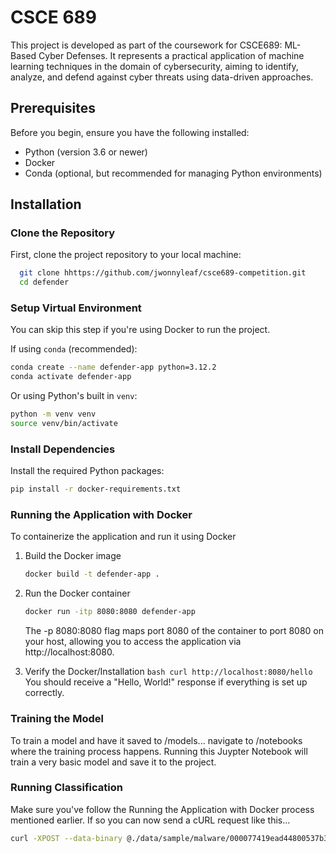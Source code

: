 # CSCE 689

This project is developed as part of the coursework for CSCE689: ML-Based Cyber Defenses. It represents a practical application of machine learning techniques in the domain of cybersecurity, aiming to identify, analyze, and defend against cyber threats using data-driven approaches.

## Prerequisites

Before you begin, ensure you have the following installed:

- Python (version 3.6 or newer)
- Docker
- Conda (optional, but recommended for managing Python environments)

## Installation

### Clone the Repository

First, clone the project repository to your local machine:

```bash
  git clone hhttps://github.com/jwonnyleaf/csce689-competition.git
  cd defender
```

### Setup Virtual Environment

You can skip this step if you're using Docker to run the project.

If using `conda` (recommended):

```bash
conda create --name defender-app python=3.12.2
conda activate defender-app
```

Or using Python's built in `venv`:

```bash
python -m venv venv
source venv/bin/activate
```

### Install Dependencies

Install the required Python packages:

```bash
pip install -r docker-requirements.txt
```

### Running the Application with Docker

To containerize the application and run it using Docker

1. Build the Docker image
   ```bash
   docker build -t defender-app .
   ```
2. Run the Docker container

   ```bash
   docker run -itp 8080:8080 defender-app
   ```

   The -p 8080:8080 flag maps port 8080 of the container to port 8080 on your host, allowing you to access the application via http://localhost:8080.

3. Verify the Docker/Installation
   `bash
 curl http://localhost:8080/hello
 `
   You should receive a "Hello, World!" response if everything is set up correctly.


### Training the Model

To train a model and have it saved to /models... navigate to /notebooks where the training process happens.
Running this Juypter Notebook will train a very basic model and save it to the project.


### Running Classification

Make sure you've follow the Running the Application with Docker process mentioned earlier. If so you can now send a cURL request like this...
```bash
curl -XPOST --data-binary @./data/sample/malware/000077419ead44800537b34f5c2137e572c472698a13c39151f90eaabde7c94e.exe http://127.0.0.1:8080/ -H "Content-Type: application/octet-stream"
```